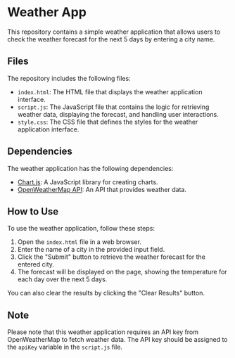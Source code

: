 # Weather App

This repository contains a simple weather application that allows users to check the weather forecast for the next 5 days by entering a city name.

## Files

The repository includes the following files:

- `index.html`: The HTML file that displays the weather application interface.
- `script.js`: The JavaScript file that contains the logic for retrieving weather data, displaying the forecast, and handling user interactions.
- `style.css`: The CSS file that defines the styles for the weather application interface.

## Dependencies

The weather application has the following dependencies:

- [Chart.js](https://www.chartjs.org/): A JavaScript library for creating charts.
- [OpenWeatherMap API](https://openweathermap.org/api): An API that provides weather data.

## How to Use

To use the weather application, follow these steps:

1. Open the `index.html` file in a web browser.
2. Enter the name of a city in the provided input field.
3. Click the "Submit" button to retrieve the weather forecast for the entered city.
4. The forecast will be displayed on the page, showing the temperature for each day over the next 5 days.

You can also clear the results by clicking the "Clear Results" button.

## Note

Please note that this weather application requires an API key from OpenWeatherMap to fetch weather data. The API key should be assigned to the `apiKey` variable in the `script.js` file.

